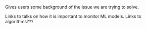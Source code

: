 Gives users some background of the issue we are trying to solve.

Links to talks on how it is important to monitor ML models.
Links to algorithms???